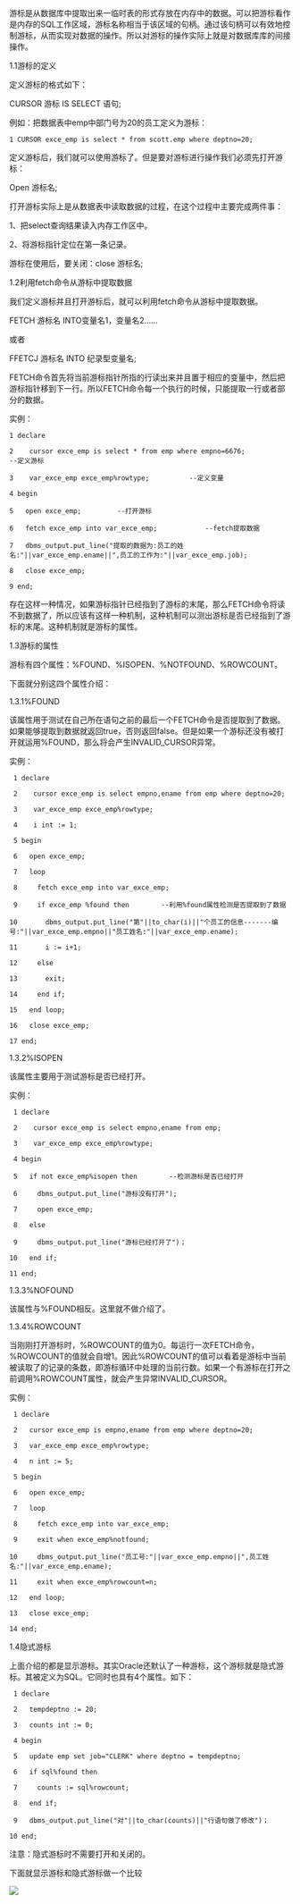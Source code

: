 游标是从数据库中提取出来一临时表的形式存放在内存中的数据。可以把游标看作是内存的SQL工作区域，游标名称相当于该区域的句柄。通过该句柄可以有效地控制游标，从而实现对数据的操作。所以对游标的操作实际上就是对数据库库的间接操作。

1.1游标的定义

定义游标的格式如下：

CURSOR 游标 IS SELECT 语句;

例如：把数据表中emp中部门号为20的员工定义为游标：

    
    
    1 CURSOR exce_emp is select * from scott.emp where deptno=20;

定义游标后，我们就可以使用游标了。但是要对游标进行操作我们必须先打开游标：

Open 游标名;

打开游标实际上是从数据表中读取数据的过程，在这个过程中主要完成两件事：

1、把select查询结果读入内存工作区中。

2、将游标指针定位在第一条记录。

游标在使用后，要关闭：close 游标名;

1.2利用fetch命令从游标中提取数据

我们定义游标并且打开游标后，就可以利用fetch命令从游标中提取数据。

FETCH 游标名 INTO变量名1，变量名2......

或者

FFETCJ 游标名 INTO 纪录型变量名;

FETCH命令首先将当前游标指针所指的行读出来并且置于相应的变量中，然后把游标指针移到下一行。所以FETCH命令每一个执行的时候，只能提取一行或者部分的数据。

实例：

    
    
    1 declare
    2    cursor exce_emp is select * from emp where empno=6676;            --定义游标
    3    var_exce_emp exce_emp%rowtype;          --定义变量
    4 begin
    5   open exce_emp;         --打开游标
    6   fetch exce_emp into var_exce_emp;            --fetch提取数据
    7   dbms_output.put_line("提取的数据为:员工的姓名:"||var_exce_emp.ename||",员工的工作为:"||var_exce_emp.job);
    8   close exce_emp;
    9 end;

存在这样一种情况，如果游标指针已经指到了游标的末尾，那么FETCH命令将读不到数据了，所以应该有这样一种机制，这种机制可以测出游标是否已经指到了游标的末尾。这种机制就是游标的属性。

1.3游标的属性

游标有四个属性：%FOUND、%ISOPEN、%NOTFOUND、%ROWCOUNT。

下面就分别这四个属性介绍：

1.3.1%FOUND

该属性用于测试在自己所在语句之前的最后一个FETCH命令是否提取到了数据。如果能够提取到数据就返回true，否则返回false。但是如果一个游标还没有被打开就运用%FOUND，那么将会产生INVALID_CURSOR异常。

实例：

    
    
     1 declare
     2    cursor exce_emp is select empno,ename from emp where deptno=20;
     3    var_exce_emp exce_emp%rowtype;
     4    i int := 1;
     5 begin
     6   open exce_emp;
     7   loop
     8     fetch exce_emp into var_exce_emp;
     9     if exce_emp %found then        --利用%found属性检测是否提取到了数据
    10       dbms_output.put_line("第"||to_char(i)||"个员工的信息-------编号:"||var_exce_emp.empno||"员工姓名:"||var_exce_emp.ename);
    11       i := i+1;
    12     else
    13       exit;
    14     end if;
    15   end loop;
    16   close exce_emp;
    17 end;

  
1.3.2%ISOPEN

该属性主要用于测试游标是否已经打开。

实例：

    
    
     1 declare
     2    cursor exce_emp is select empno,ename from emp;
     3    var_exce_emp exce_emp%rowtype;
     4 begin
     5   if not exce_emp%isopen then        --检测游标是否已经打开
     6     dbms_output.put_line("游标没有打开");
     7     open exce_emp;
     8   else
     9     dbms_output.put_line("游标已经打开了")；
    10   end if;
    11 end;

  
1.3.3%NOFOUND

该属性与%FOUND相反。这里就不做介绍了。

1.3.4%ROWCOUNT

当刚刚打开游标时，%ROWCOUNT的值为0。每运行一次FETCH命令，%ROWCOUNT的值就会自增1。因此%ROWCOUNT的值可以看着是游标中当前被读取了的记录的条数，即游标循环中处理的当前行数。如果一个有游标在打开之前调用%ROWCOUNT属性，就会产生异常INVALID_CURSOR。

实例：

    
    
     1 declare
     2   cursor exce_emp is empno,ename from emp where deptno=20;
     3   var_exce_emp exce_emp%rowtype;
     4   n int := 5;
     5 begin
     6   open exce_emp;
     7   loop
     8     fetch exce_emp into var_exce_emp;
     9     exit when exce_emp%notfound;
    10     dbms_output.put_line("员工号:"||var_exce_emp.empno||",员工姓名:"||var_exce_emp.ename);
    11     exit when exce_emp%rowcount=n;
    12   end loop;
    13   close exce_emp;
    14 end;

  
1.4隐式游标

上面介绍的都是显示游标。其实Oracle还默认了一种游标，这个游标就是隐式游标。其被定义为SQL。它同时也具有4个属性。如下：

    
    
     1 declare
     2   tempdeptno := 20;
     3   counts int := 0;
     4 begin
     5   update emp set job="CLERK" where deptno = tempdeptno;
     6   if sql%found then
     7     counts := sql%rowcount;
     8   end if;
     9   dbms_output.put_line("对"||to_char(counts)||"行语句做了修改")；
    10 end;

  
注意：隐式游标时不需要打开和关闭的。

下面就显示游标和隐式游标做一个比较

![](http://my.csdn.net/uploads/201205/02/1335970198_7007.jpg)

